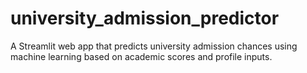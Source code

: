 # university_admission_predictor
A Streamlit web app that predicts university admission chances using machine learning based on academic scores and profile inputs.
